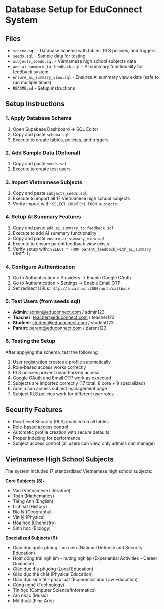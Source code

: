# Database Setup for EduConnect System

## Files
- `schema.sql` - Database schema with tables, RLS policies, and triggers
- `seeds.sql` - Sample data for testing
- `subjects_seeds.sql` - Vietnamese high school subjects data
- `add_ai_summary_to_feedback.sql` - AI summary functionality for feedback system
- `ensure_ai_summary_view.sql` - Ensures AI summary view exists (safe to run multiple times)
- `README.md` - Setup instructions

## Setup Instructions

### 1. Apply Database Schema
1. Open Supabase Dashboard → SQL Editor
2. Copy and paste `schema.sql`
3. Execute to create tables, policies, and triggers

### 2. Add Sample Data (Optional)
1. Copy and paste `seeds.sql`
2. Execute to create test users

### 3. Import Vietnamese Subjects
1. Copy and paste `subjects_seeds.sql`
2. Execute to import all 17 Vietnamese high school subjects
3. Verify import with: `SELECT COUNT(*) FROM subjects;`

### 4. Setup AI Summary Features
1. Copy and paste `add_ai_summary_to_feedback.sql`
2. Execute to add AI summary functionality
3. Copy and paste `ensure_ai_summary_view.sql`
4. Execute to ensure parent feedback view exists
5. Verify setup with: `SELECT * FROM parent_feedback_with_ai_summary LIMIT 1;`

### 4. Configure Authentication
1. Go to Authentication > Providers → Enable Google OAuth
2. Go to Authentication > Settings → Enable Email OTP
3. Set redirect URLs: `http://localhost:3000/auth/callback`

### 5. Test Users (from seeds.sql)
- **Admin**: admin@educonnect.com / admin123
- **Teacher**: teacher@educonnect.com / teacher123
- **Student**: student@educonnect.com / student123
- **Parent**: parent@educonnect.com / parent123

### 6. Testing the Setup
After applying the schema, test the following:
1. User registration creates a profile automatically
2. Role-based access works correctly
3. RLS policies prevent unauthorized access
4. Google OAuth and Email OTP work as expected
5. Subjects are imported correctly (17 total: 8 core + 9 specialized)
6. Admin can access subject management page
7. Subject RLS policies work for different user roles

## Security Features
- Row Level Security (RLS) enabled on all tables
- Role-based access control
- Automatic profile creation with secure defaults
- Proper indexing for performance
- Subject access control (all users can view, only admins can manage)

## Vietnamese High School Subjects
The system includes 17 standardized Vietnamese high school subjects:

**Core Subjects (8):**
- Văn (Vietnamese Literature)
- Toán (Mathematics)
- Tiếng Anh (English)
- Lịch sử (History)
- Địa lý (Geography)
- Vật lý (Physics)
- Hóa học (Chemistry)
- Sinh học (Biology)

**Specialized Subjects (9):**
- Giáo dục quốc phòng - an ninh (National Defense and Security Education)
- Hoạt động trải nghiệm - hướng nghiệp (Experiential Activities - Career Guidance)
- Giáo dục địa phương (Local Education)
- Giáo dục thể chất (Physical Education)
- Giáo dục kinh tế - pháp luật (Economics and Law Education)
- Công nghệ (Technology)
- Tin học (Computer Science/Informatics)
- Âm nhạc (Music)
- Mỹ thuật (Fine Arts)

